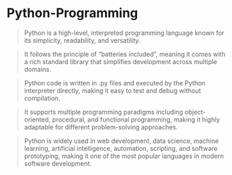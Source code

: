 # Python-Programming

> Python is a high-level, interpreted programming language known for its simplicity, readability, and versatility.

> It follows the principle of “batteries included”, meaning it comes with a rich standard library that simplifies development across multiple domains.

> Python code is written in .py files and executed by the Python interpreter directly, making it easy to test and debug without compilation.

> It supports multiple programming paradigms including object-oriented, procedural, and functional programming, making it highly adaptable for different problem-solving approaches.

> Python is widely used in web development, data science, machine learning, artificial intelligence, automation, scripting, and software prototyping, making it one of the most popular languages in modern software development.
